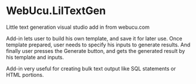 WebUcu.LilTextGen
=================

Little text generation visual studio add in from webucu.com

Add-in lets user to build his own template, and save it for later use. 
Once template prepared, user needs to specify his inputs to generate results.
And finally user presses the Generate button, and gets the generated result by his template and inputs.

Add-in very useful for creating bulk text output like SQL statements or HTML portions.
